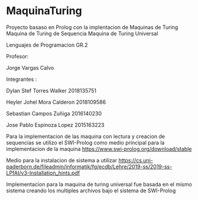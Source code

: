 # MaquinaTuring

Proyecto basaso en Prolog con la implentacion de Maquinas de Turing
      Maquina de Turing de Sequencia 
      Maquina de Turing Universal
 
Lenguajes de Programacion GR.2


Profesor:
 
 Jorge Vargas Calvo
 

Integrantes :
  
  Dylan Stef Torres Walker
      2018135751
      
  Heyler Johel Mora Calderon
      2018109586
      
  Sebastian Campos Zuñiga
      2016140230
      
  Jose Pablo Espinoza Lopez
      2015163223
      
      
      
      
Para la implementacion de las maquina con lectura y creacion de sequencias se utilizo el SWI-Prolog como medio principal para la implementacion de la maquina
https://www.swi-prolog.org/download/stable

Medio para la instalacion de sistema a utilizar https://cs.uni-paderborn.de/fileadmin/informatik/fg/ecdb/Lehre/2019-ss/2019-ss-LPfAI/v3-Installation_hints.pdf

Implementacion para la maquina de turing universal fue basada en el mismo sistema creando los multiples archivos bajo el sistema de SWI-Prolog
  

